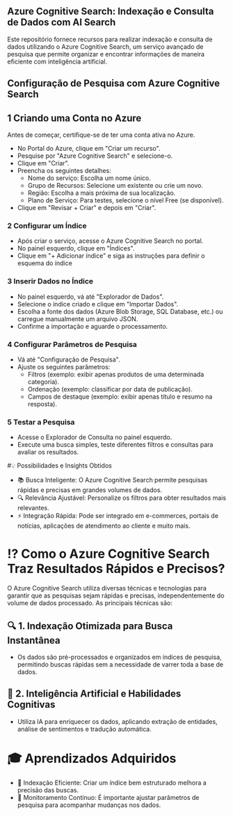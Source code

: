 ## Azure Cognitive Search: Indexação e Consulta de Dados com AI Search
Este repositório fornece recursos para realizar indexação e consulta de dados utilizando o Azure Cognitive Search, um serviço avançado de pesquisa que permite organizar e encontrar informações de maneira eficiente com inteligência artificial.

## Configuração de Pesquisa com Azure Cognitive Search
## 1️ Criando uma Conta no Azure
Antes de começar, certifique-se de ter uma conta ativa no Azure.

- No Portal do Azure, clique em "Criar um recurso".
- Pesquise por "Azure Cognitive Search" e selecione-o.
- Clique em "Criar".
- Preencha os seguintes detalhes:
  - Nome do serviço: Escolha um nome único.
  - Grupo de Recursos: Selecione um existente ou crie um novo.
  - Região: Escolha a mais próxima de sua localização.
  - Plano de Serviço: Para testes, selecione o nível Free (se disponível).
- Clique em "Revisar + Criar" e depois em "Criar".

### 2 Configurar um Índice
- Após criar o serviço, acesse o Azure Cognitive Search no portal.
- No painel esquerdo, clique em "Índices".
- Clique em "+ Adicionar índice" e siga as instruções para definir o esquema do índice

### 3 Inserir Dados no Índice
- No painel esquerdo, vá até "Explorador de Dados".
- Selecione o índice criado e clique em "Importar Dados".
- Escolha a fonte dos dados (Azure Blob Storage, SQL Database, etc.) ou carregue manualmente um arquivo JSON.
- Confirme a importação e aguarde o processamento.

### 4 Configurar Parâmetros de Pesquisa
- Vá até "Configuração de Pesquisa".
- Ajuste os seguintes parâmetros:
  - Filtros (exemplo: exibir apenas produtos de uma determinada categoria).
  - Ordenação (exemplo: classificar por data de publicação).
  - Campos de destaque (exemplo: exibir apenas título e resumo na resposta).

### 5 Testar a Pesquisa
- Acesse o Explorador de Consulta no painel esquerdo.
- Execute uma busca simples, teste diferentes filtros e consultas para avaliar os resultados.

#💡 Possibilidades e Insights Obtidos
- 📚 Busca Inteligente: O Azure Cognitive Search permite pesquisas rápidas e precisas em grandes volumes de dados.
- 🔍 Relevância Ajustável: Personalize os filtros para obter resultados mais relevantes.
- ⚡ Integração Rápida: Pode ser integrado em e-commerces, portais de notícias, aplicações de atendimento ao cliente e muito mais.

# ⁉️ Como o Azure Cognitive Search Traz Resultados Rápidos e Precisos?
O Azure Cognitive Search utiliza diversas técnicas e tecnologias para garantir que as pesquisas sejam rápidas e precisas, independentemente do volume de dados processado. As principais técnicas são:

## 🔍 1. Indexação Otimizada para Busca Instantânea
- Os dados são pré-processados e organizados em índices de pesquisa, permitindo buscas rápidas sem a necessidade de varrer toda a base de dados.

## 🧠 2. Inteligência Artificial e Habilidades Cognitivas
- Utiliza IA para enriquecer os dados, aplicando extração de entidades, análise de sentimentos e tradução automática.
# 🎓 Aprendizados Adquiridos
- 🔹 Indexação Eficiente: Criar um índice bem estruturado melhora a precisão das buscas.
- 🔹 Monitoramento Contínuo: É importante ajustar parâmetros de pesquisa para acompanhar mudanças nos dados.
